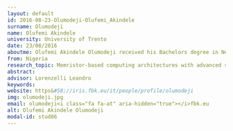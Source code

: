 ```yaml
---
layout: default 
id: 2016-08-23-Olumodeji-Olufemi_Akindele
surname: Olumodeji
name: Olufemi Akindele
university: University of Trento
date: 23/08/2016
aboutme: Olufemi Akindele Olumodeji received his Bachelors degree in Network &amp; Telecommunication and his Masters degree in Microelectronic in 2011 and 2013 respectively. He is currently a PhD candidate at IRIS unit of FBK where he has been investigating novel electronic circuits for memristors which combine resistive and memory properties. His research interests are in the field of memristor-based anologue circuit applications.
from: Nigeria
research_topic: Memristor-based computing architectures with advanced signal processing capabilities
abstract: 
advisor: Lorenzelli Leandro
keywords: 
website: https&#58;//iris.fbk.eu/it/people/profile/olumodeji
img: olumodeji.jpg
email: olumodeji<i class="fa fa-at" aria-hidden="true"></i>fbk.eu
alt: Olufemi Akindele Olumodeji
modal-id: stud86
---
```

